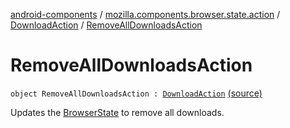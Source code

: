 [android-components](../../index.md) / [mozilla.components.browser.state.action](../index.md) / [DownloadAction](index.md) / [RemoveAllDownloadsAction](./-remove-all-downloads-action.md)

# RemoveAllDownloadsAction

`object RemoveAllDownloadsAction : `[`DownloadAction`](index.md) [(source)](https://github.com/mozilla-mobile/android-components/blob/master/components/browser/state/src/main/java/mozilla/components/browser/state/action/BrowserAction.kt#L708)

Updates the [BrowserState](../../mozilla.components.browser.state.state/-browser-state/index.md) to remove all downloads.

